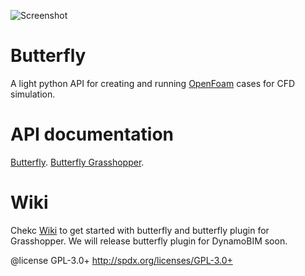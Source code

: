 ![Screenshot](https://github.com/ladybug-analysis-tools/butterfly/blob/master/etc/graphics/logo/butterfly_100px.png)

Butterfly
========================================
A light python API for creating and running [OpenFoam](http://www.openfoam.org/) cases for CFD simulation.

API documentation
========================================
[Butterfly](http://ladybug-analysis-tools.github.io/butterfly/doc/butterfly).
[Butterfly Grasshopper](http://ladybug-analysis-tools.github.io/butterfly/doc/butterfly_grasshopper).


Wiki
========================================
Chekc [Wiki](https://github.com/ladybug-analysis-tools/butterfly/wiki) to get started with butterfly and butterfly plugin for Grasshopper. We will release butterfly plugin for DynamoBIM soon.


@license GPL-3.0+ <http://spdx.org/licenses/GPL-3.0+>
